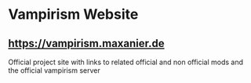# Vampirism Website
## https://vampirism.maxanier.de

Official project site with links to related official and non official mods and the official vampirism server
